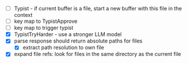 - [ ] Typist - if current buffer is a file, start a new buffer with this file in the context
- [ ] key map to TypistApprove
- [ ] key map to trigger typist
- [x] TypistTryHarder - use a stronger LLM model
- [x] parse response should return absolute paths for files
  - [x] extract path resolution to own file
- [x] expand file refs: look for files in the same directory as the current file
